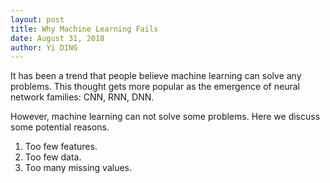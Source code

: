 ```yaml
---
layout: post
title: Why Machine Learning Fails
date: August 31, 2018
author: Yi DING
---
```


It has been a trend that people believe machine learning can solve any problems. This thought gets more popular as the emergence of neural network families: CNN, RNN, DNN.

However, machine learning can not solve some problems. Here we discuss some potential reasons.

1. Too few features.
2. Too few data.
3. Too many missing values.

